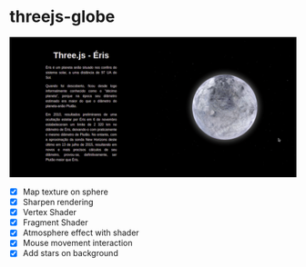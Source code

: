 # threejs-globe

![Screen record](/assets/screen.gif)

- [x] Map texture on sphere
- [x] Sharpen rendering
- [x] Vertex Shader
- [x] Fragment Shader
- [x] Atmosphere effect with shader
- [x] Mouse movement interaction
- [x] Add stars on background

